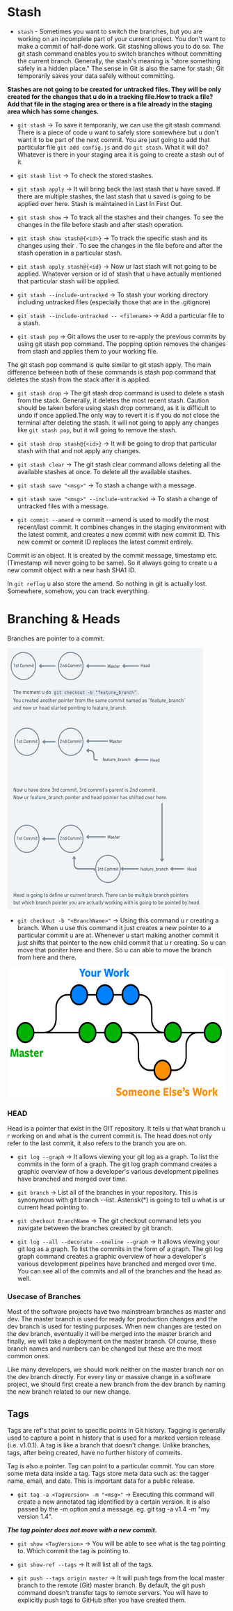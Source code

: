 # Stash 

- `stash` - Sometimes you want to switch the branches, but you are working on an incomplete part of your current project. You don't want to make a commit of half-done work. Git stashing allows you to do so. The git stash command enables you to switch branches without committing the current branch. Generally, the stash's meaning is "store something safely in a hidden place." The sense in Git is also the same for stash; Git temporarily saves your data safely without committing.

**Stashes are not going to be created for untracked files. They will be only created for the changes that u do in a tracking file.How to track a file? Add that file in the staging area or there is a file already in the staging area which has some changes.**

- `git stash` -> To save it temporarily, we can use the git stash command. There is a piece of code u want to safely store somewhere but u don't want it to be part of the next commit. You are just going to add that particular file `git add config.js` and do `git stash`.
What it will do?
Whatever is there in your staging area it is going to create a stash out of it.

- `git stash list` -> To check the stored stashes.

- `git stash apply` -> It will bring back the last stash that u have saved. If there are multiple stashes, the last stash that u saved is going to be applied over here. Stash is maintained in Last In First Out.

- `git stash show` -> To track all the stashes and their changes. To see the changes in the file before stash and after stash operation.

- `git stash show stash@{<id>}` -> To track the specific stash and its changes using their <id>. To see the changes in the file before and after the stash operation in a particular stash.

- `git stash apply stash@{<id}` -> Now ur last stash will not going to be applied. Whatever version or id of stash that u have actually mentioned that particular stash will be applied.

- `git stash --include-untracked` -> To stash your working directory including untracked files (especially those that are in the .gitignore)

- `git stash --include-untracked -- <filename>` -> Add a particular file to a stash.

- `git stash pop` -> Git allows the user to re-apply the previous commits by using git stash pop command. The popping option removes the changes from stash and applies them to your working file.

The git stash pop command is quite similar to git stash apply. The main difference between both of these commands is stash pop command that deletes the stash from the stack after it is applied.

- `git stash drop` -> The git stash drop command is used to delete a stash from the stack. Generally, it deletes the most recent stash. Caution should be taken before using stash drop command, as it is difficult to undo if once applied.The only way to revert it is if you do not close the terminal after deleting the stash. It will not going to apply any changes like `git stash pop`, but it will going to remove the stash.

- `git stash drop stash@{<id>}` -> It will be going to drop that particular stash with that <id> and not apply any changes.

- `git stash clear` -> The git stash clear command allows deleting all the available stashes at once. To delete all the available stashes.

- `git stash save "<msg>"` -> To stash a change with a message.

- `git stash save "<msg>" --include-untracked` -> To stash a change of untracked files with a message. 

- `git commit --amend` -> commit --amend is used to modify the most recent/last commit. It combines changes in the staging environment with the latest commit, and creates a new commit with new commit ID. This new commit or commit ID replaces the latest commit entirely. 

Commit is an object. It is created by the commit message, timestamp etc.(Timestamp will never going to be same).
So it always going to create u a new commit object with a new hash SHA1 ID.

In `git reflog` u also store the amend. So nothing in git is actually lost. Somewhere, somehow, you can track everything.


# Branching & Heads

Branches are pointer to a commit.

<img src="./Screenshots/Branch&Head.png"  width="450" height="600">

- `git checkout -b "<BranchName>"` -> Using this command u r creating a branch. When u use this command it just creates a new pointer to a particular commit u are at. Whenever u start making another commit it just shifts that pointer to the new child commit that u r creating. So u can move that poniter here and there. So u can able to move the branch from here and there.


<img src="./Screenshots/Screenshot4.png"  width="500" height="300">


### HEAD

Head is a pointer that exist in the GIT repository. It tells u that what branch u r working on and what is the current commit is. The head does not only refer to the last commit, it also refers to the branch you are on.

- `git log --graph` -> It allows viewing your git log as a graph. To list the commits in the form of a graph. The git log graph command creates a graphic overview of how a developer's various development pipelines have branched and merged over time.


- `git branch` -> List all of the branches in your repository. This is synonymous with git branch --list.
Asterisk(*) is going to tell u what is ur current head pointing to.

- `git checkout BranchName` -> The git checkout command lets you navigate between the branches created by git branch.

- `git log --all --decorate --oneline --graph` -> It allows viewing your git log as a graph. To list the commits in the form of a graph. The git log graph command creates a graphic overview of how a developer's various development pipelines have branched and merged over time. You can see all of the commits and all of the branches and the head as well.

### Usecase of Branches

Most of the software projects have two mainstream branches as master and dev. The master branch is used for ready for production changes and the dev branch is used for testing purposes. When new changes are tested on the dev branch, eventually it will be merged into the master branch and finally, we will take a deployment on the master branch. Of course, these branch names and numbers can be changed but these are the most common ones.

Like many developers, we should work neither on the master branch nor on the dev branch directly. For every tiny or massive change in a software project, we should first create a new branch from the dev branch by naming the new branch related to our new change.


## Tags

Tags are ref's that point to specific points in Git history. Tagging is generally used to capture a point in history that is used for a marked version release (i.e. v1.0.1). A tag is like a branch that doesn’t change. Unlike branches, tags, after being created, have no further history of commits.

Tag is also a pointer. Tag can point to a particular commit. You can store some meta data inside a tag. Tags store meta data such as: the tagger name, email, and date. This is important data for a public release. 

- `git tag -a <TagVersion> -m "<msg>"` ->  Executing this command will create a new annotated tag identified by a certain version. It is also passed by the -m option and a message. eg. git tag -a v1.4 -m "my version 1.4".

***The tag pointer does not move with a new commit.***

- `git show <TagVersion>` -> You will be able to see what is the tag pointing to. Which commit the tag is pointing to.

- `git show-ref --tags` -> It will list all of the tags.

- `git push --tags origin master` -> It will push tags from the local master branch to the remote (Git) master branch. By default, the git push command doesn’t transfer tags to remote servers. You will have to explicitly push tags to GitHub after you have created them. 